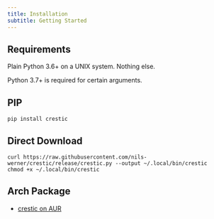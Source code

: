 ```yaml
---
title: Installation
subtitle: Getting Started
---
```


## Requirements

Plain Python 3.6+ on a UNIX system. Nothing else.

Python 3.7+ is required for certain arguments.

## PIP

```shell
pip install crestic
```

## Direct Download

```shell
curl https://raw.githubusercontent.com/nils-werner/crestic/release/crestic.py --output ~/.local/bin/crestic
chmod +x ~/.local/bin/crestic
```

## Arch Package

 - [crestic on AUR](https://aur.archlinux.org/packages/crestic)
